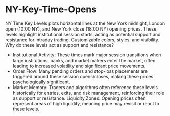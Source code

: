 # NY-Key-Time-Opens
NY Time Key Levels plots horizontal lines at the New York midnight, London open (10:00 NY), and New York close (18:00 NY) opening prices. These levels highlight institutional session starts, acting as potential support and resistance for intraday trading. Customizable colors, styles, and visibility.
Why do these levels act as support and resistance? 
- Institutional Activity: These times mark major session transitions when large institutions, banks, and market makers enter the market, often leading to increased volatility and significant price movements.
- Order Flow: Many pending orders and stop-loss placements are triggered around these session opens/closes, making these prices psychologically significant.
- Market Memory: Traders and algorithms often reference these levels historically for entries, exits, and risk management, reinforcing their role as support or resistance.
Liquidity Zones: Opening prices often represent areas of high liquidity, meaning price may revisit or react to these levels.
